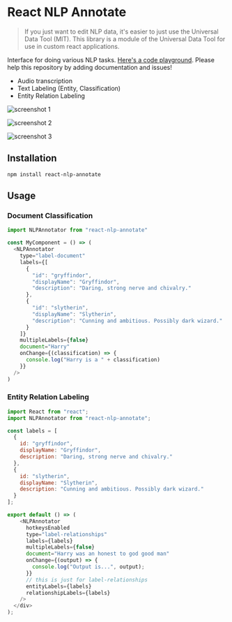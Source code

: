 # React NLP Annotate
  
> If you just want to edit NLP data, it's easier to just use the Universal Data Tool (MIT). This library is a module of the Universal Data Tool for use in custom react applications.

Interface for doing various NLP tasks. [Here's a code playground](https://codesandbox.io/s/react-nlp-annotate-example-0jwms?file=/src/App.js). Please help this repository by adding documentation and issues!

- Audio transcription
- Text Labeling (Entity, Classification)
- Entity Relation Labeling

![screenshot 1](https://user-images.githubusercontent.com/1910070/91113515-c5987b00-e653-11ea-92b8-08fa60cf7619.png)

![screenshot 2](https://user-images.githubusercontent.com/1910070/76181462-8d7da880-6197-11ea-908f-96d988a7efc8.png)

![screenshot 3](https://user-images.githubusercontent.com/1910070/76181412-560efc00-6197-11ea-8eba-1f48768f5183.png)

## Installation

`npm install react-nlp-annotate`

## Usage

### Document Classification

```javascript
import NLPAnnotator from "react-nlp-annotate"

const MyComponent = () => (
  <NLPAnnotator
    type="label-document"
    labels={[
      {
        "id": "gryffindor",
        "displayName": "Gryffindor",
        "description": "Daring, strong nerve and chivalry."
      },
      {
        "id": "slytherin",
        "displayName": "Slytherin",
        "description": "Cunning and ambitious. Possibly dark wizard."
      }
    ]}
    multipleLabels={false}
    document="Harry"
    onChange={(classification) => {
      console.log("Harry is a " + classification)
    }}
  />
)
```

### Entity Relation Labeling

```javascript
import React from "react";
import NLPAnnotator from "react-nlp-annotate";

const labels = [
  {
    id: "gryffindor",
    displayName: "Gryffindor",
    description: "Daring, strong nerve and chivalry."
  },
  {
    id: "slytherin",
    displayName: "Slytherin",
    description: "Cunning and ambitious. Possibly dark wizard."
  }
];

export default () => (
    <NLPAnnotator
      hotkeysEnabled
      type="label-relationships"
      labels={labels}
      multipleLabels={false}
      document="Harry was an honest to god good man"
      onChange={(output) => {
        console.log("Output is...", output);
      }}
      // this is just for label-relationships
      entityLabels={labels}
      relationshipLabels={labels}
    />
  </div>
);
```
